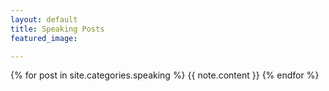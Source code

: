 ```yaml
---
layout: default
title: Speaking Posts
featured_image: 

---
```


<div class="featured-posts outer">
<div class="outer">  
  <div class="post-feed-title inner"></div>
       <div class="post-feed inner-wide">
       {% for post in site.categories.speaking %}
         {{ note.content }}
  {% endfor %}         
    </div>   
</div>
</div>